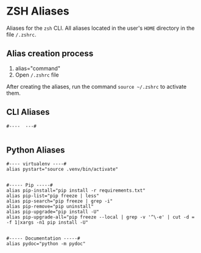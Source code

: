 # ZSH Aliases
Aliases for the `zsh` CLI. All aliases located in the user's `HOME` directory in the file `/.zshrc`.

## Alias creation process
1. alias="command"
2. Open `/.zshrc` file

After creating the aliases, run the command `source ~/.zshrc` to activate them.

## CLI Aliases

````buildoutcfg
#----  ---#


````

## Python Aliases
````buildoutcfg
#---- virtualenv ----#
alias pystart="source .venv/bin/activate"


#----- Pip -----#
alias pip-install="pip install -r requirements.txt"
alias pip-list="pip freeze | less"
alias pip-search="pip freeze | grep -i"
alias pip-remove="pip uninstall"
alias pip-upgrade="pip install -U"
alias pip-upgrade-all="pip freeze --local | grep -v '^\-e' | cut -d = -f 1|xargs -n1 pip install -U"


#----- Documentation -----#
alias pydoc="python -m pydoc"


````

